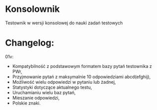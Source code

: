 # Konsolownik
Testownik w wersji konsolowej do nauki zadań testowych

# Changelog:

01v:
- Kompatybilność z podstawowym formatem bazy pytań testownika z PWr,
- Przyjmowanie pytań z maksymalnie 10 odpowiedziami abcd(efghij),
- Możliwość wielu odpowiedzi w pytaniu lub żadnej,
- Statystyki dotyczące aktualnego testu,
- Uruchamianiu wielu baz pytań,
- Mieszanie odpowiedzi,
- Polskie znaki.

